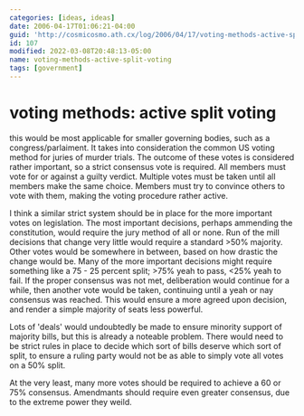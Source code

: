```yaml
---
categories: [ideas, ideas]
date: 2006-04-17T01:06:21-04:00
guid: 'http://cosmicosmo.ath.cx/log/2006/04/17/voting-methods-active-split-voting/'
id: 107
modified: 2022-03-08T20:48:13-05:00
name: voting-methods-active-split-voting
tags: [government]
---
```


voting methods: active split voting
===================================

this would be most applicable for smaller governing bodies, such as a congress/parlaiment.  It takes into consideration the common US voting method for juries of murder trials.  The outcome of these votes is considered rather important, so a strict consensus vote is required.  All members must vote for or against a guilty verdict.  Multiple votes must be taken until all members make the same choice.  Members must try to convince others to vote with them, making the voting procedure rather active.

I think a similar strict system should be in place for the more important votes on legislation.  The most important decisions, perhaps ammending the constitution, would require the jury method of all or none.  Run of the mill decisions that change very little would require a standard >50% majority.  Other votes would be somewhere in between, based on how drastic the change would be.  Many of the more important decisions might require something like a 75 - 25 percent split; >75% yeah to pass, <25% yeah to fail.  If the proper consensus was not met, deliberation would continue for a while, then another vote would be taken, continuing until a yeah or nay consensus was reached.  This would ensure a more agreed upon decision, and render a simple majority of seats less powerful.

Lots of 'deals' would undoubtedly be made to ensure minority support of majority bills, but this is already a noteable problem.  There would need to be strict rules in place to decide which sort of bills deserve which sort of split, to ensure a ruling party would not be as able to simply vote all votes on a 50% split.

At the very least, many more votes should be required to achieve a 60 or 75% consensus.  Amendmants should require even greater consensus, due to the extreme power they weild.
